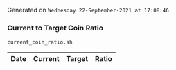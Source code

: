 Generated on `Wednesday 22-September-2021 at 17:08:46`

### Current to Target Coin Ratio
`current_coin_ratio.sh`

Date|Current|Target|Ratio
---|---|---|---
